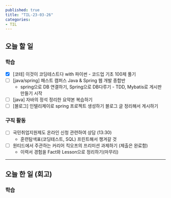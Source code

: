 ```yaml
---
published: true
title: "TIL-23-03-26"
categories: 
- TIL
---
```

## 오늘 할 일

### 학습
* [x] [코테] 이것이 코딩테스트다 with 파이썬 - 코드업 기초 100제 풀기
* [ ] [java/spring] 패스트 캠퍼스 Java & Spring 웹 개발 종합반 
  * spring으로 DB 연결하기, Spring으로 DB다루기 - TDD, Mybatis로 게시판 만들기 시작
* [ ] [java] 자바의 정석 정리한 요약본 복습하기
* [ ] [블로그] 인텔리제이로 spring 프로젝트 생성하기 블로그 글 정리해서 게시하기

### 구직 활동
* [ ] 국민취업지원제도 온라인 신청 관련하여 상담 (13:30)
  * 훈련탐색표(코딩테스트, SQL) 프린트해서 챙겨갈 것
* [ ] 원티드에서 주관하는 커리어 킥오프의 프리미션 과제하기 (제출은 완료함)
  * 이력서 경험을 Fact와 Lesson으로 정리하기(마무리)

---

## 오늘 한 일 (회고)
### 학습